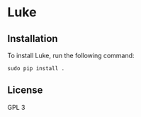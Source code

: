 Luke
====

Installation
------------

To install Luke, run the following command:

    sudo pip install .

License
-------

GPL 3
